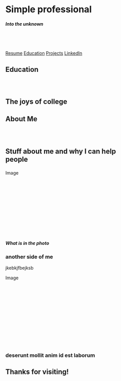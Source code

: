 

<html lang="en">
<head>
<title> Hello world </title>
<meta charset="UTF-8">
<meta name="viewport" 
      content="width=device-width, initial-scale=1">
<style>
* {
 box-sizing: border-box; 
}
  
body {
  font-family: Arial, Helvetica, sans-serif;
  margin: 0 ;
}
/*Colors, fonts and backgrounds*/
  
  /* Header background color and font color*/
.header { 
 width: 100%;
  height: 100%;
  text-align: center;
  background: #87CEDA;
  color: white; 
  margin: 0;
  top: 0;

 
  }

  /* font size for header */
.header h1 {
  font-size: 40px;
  margin: 0;
  }

/*Style the top Navigation bar*/
  .navbar{
  overflow: hidden;
  background-color: #333;
  width: 100%;
  position: -webkit-sticky;
  position: sticky;
 top: 0;
  }

/* Style the navigation bar links*/
.navbar a {
  float: left;
  display: block; 
  color: white; 
  text-align: center;
  padding: 14px 20px;
  text-decoration: none;
}

/*Right-aligned link*/
.navbar a.right {
float: right;
}

/* Change color on hover/mouse-over */
.navbar a:hover {
   background-color: #87CEDA;
   color: black;
}





.comment{
  background-color: #ddd;
  padding: 20px;
}

/*Main column*/ 
.main {

   background-color: white;
   padding: 20px;
}

/*image*/
.photo {
   background-color: #aaa;
   width: 100%;
   padding: 20px;
  
}

/*footer*/
.footer{
padding: 20px;
text-align: center; 
background: #87CEDA;
float:none;
}

@media screen and (max-width: 400px) { 
  .navbar a{
  float: none;
  width 100%;
  }
  }

  </style>
  </head>
<body>


   
<div class="header">
      <br><br> <br>
  <h1> Simple professional </h1>
  <h5> Into the unknown</h5>
      <br><br><br>
     </div>     
     
 <div class="navbar">
    <a href="#">Resume</a>
    <a href="#">Education</a>
    <a href="#">Projects</a>
    <a href="#" class="right">LinkedIn</a>
   </div>
    

 
 <div class="main">
     <h2> Education<h2>
    <br>
    <p> The joys of college</p>
           </div>
 <div class="main">          
    <h2> About Me<h2>
    <br>
    <p> Stuff about me and why I can help people </p>
          </div>    
     <div class="photo" style="height:200px;">Image</div>
    <h5> What is in the photo</h5>
    <h3> another side of me</h3>
    <p>jkebkjfbejksb </p>
    <div class="photo" style="height:200px;">Image</div>
     

 <br>
 
  <div class="comment">
  <h3>deserunt mollit anim id est laborum </h3>

</div>
  


<div class="footer">
 <h2>Thanks for visiting! </h2>
  </div>
 

</body>
</html>
